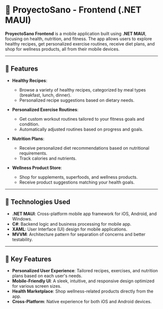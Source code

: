 # 🌱 ProyectoSano - Frontend (.NET MAUI)

**ProyectoSano Frontend** is a mobile application built using **.NET MAUI**, focusing on health, nutrition, and fitness. The app allows users to explore healthy recipes, get personalized exercise routines, receive diet plans, and shop for wellness products, all from their mobile devices.

---

## 🚀 Features

- **Healthy Recipes**:
  - Browse a variety of healthy recipes, categorized by meal types (breakfast, lunch, dinner).
  - Personalized recipe suggestions based on dietary needs.

- **Personalized Exercise Routines**:
  - Get custom workout routines tailored to your fitness goals and condition.
  - Automatically adjusted routines based on progress and goals.

- **Nutrition Plans**:
  - Receive personalized diet recommendations based on nutritional requirements.
  - Track calories and nutrients.

- **Wellness Product Store**:
  - Shop for supplements, superfoods, and wellness products.
  - Receive product suggestions matching your health goals.

---

## 📱 Technologies Used

- **.NET MAUI**: Cross-platform mobile app framework for iOS, Android, and Windows.
- **C#**: Backend logic and business processing for mobile app.
- **XAML**: User Interface (UI) design for mobile applications.
- **MVVM**: Architecture pattern for separation of concerns and better testability.

---

## 🎯 Key Features

- **Personalized User Experience**: Tailored recipes, exercises, and nutrition plans based on each user's needs.
- **Mobile-Friendly UI**: A sleek, intuitive, and responsive design optimized for various screen sizes.
- **Health Marketplace**: Shop wellness-related products directly from the app.
- **Cross-Platform**: Native experience for both iOS and Android devices.
